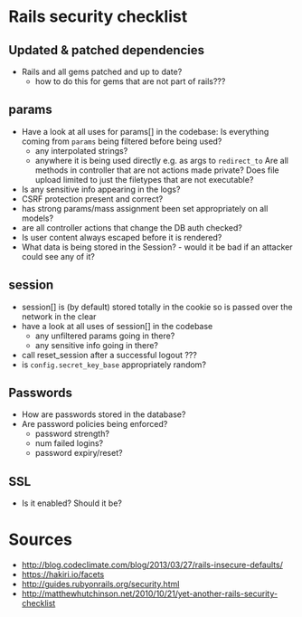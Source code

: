 # Rails security checklist

## Updated & patched dependencies

- Rails and all gems patched and up to date?
    - how to do this for gems that are not part of rails???

## params

- Have a look at all uses for params[] in the codebase: Is everything coming
  from `params` being filtered before being used?
    - any interpolated strings?
    - anywhere it is being used directly e.g. as args to `redirect_to` Are all
      methods in controller that are not actions made private? Does file upload
      limited to just the filetypes that are not executable?
- Is any sensitive info appearing in the logs?
- CSRF protection present and correct?
- has strong params/mass assignment been set appropriately on all models?
- are all controller actions that change the DB auth checked?
- Is user content always escaped before it is rendered?
- What data is being stored in the Session? - would it be bad if an attacker
  could see any of it?

## session

- session[] is (by default) stored totally in the cookie so is passed over the
  network in the clear
- have a look at all uses of session[] in the codebase
    - any unfiltered params going in there?
    - any sensitive info going in there?
- call reset_session after a successful logout ???
- is `config.secret_key_base` appropriately random?

## Passwords

- How are passwords stored in the database?
- Are password policies being enforced?
    - password strength?
    - num failed logins?
    - password expiry/reset?

## SSL

- Is it enabled? Should it be?

# Sources

- http://blog.codeclimate.com/blog/2013/03/27/rails-insecure-defaults/
- https://hakiri.io/facets
- http://guides.rubyonrails.org/security.html
- http://matthewhutchinson.net/2010/10/21/yet-another-rails-security-checklist
